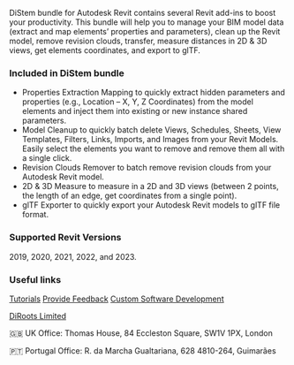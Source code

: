 DiStem bundle for Autodesk Revit contains several Revit add-ins to boost your productivity. This bundle will help you to manage your BIM model data (extract and map elements’ properties and parameters), clean up the Revit model, remove revision clouds, transfer, measure distances in 2D & 3D views, get elements coordinates, and export to glTF.

### Included in DiStem bundle
- Properties Extraction Mapping to quickly extract hidden parameters and properties (e.g., Location – X, Y, Z Coordinates) from the model elements and inject them into existing or new instance shared parameters.
- Model Cleanup to quickly batch delete Views, Schedules, Sheets, View Templates, Filters, Links, Imports, and Images from your Revit Models. Easily select the elements you want to remove and remove them all with a single click.
- Revision Clouds Remover to batch remove revision clouds from your Autodesk Revit model.
- 2D & 3D Measure to measure in a 2D and 3D views (between 2 points, the length of an edge, get coordinates from a single point).
- glTF Exporter to quickly export your Autodesk Revit models to glTF file format.

### Supported Revit Versions
2019, 2020, 2021, 2022, and 2023.

### Useful links
[Tutorials](https://diroots.com/)
[Provide Feedback](https://diroots.com/)
[Custom Software Development](https://diroots.com/)

[DiRoots Limited](https://diroots.com/) 

🇬🇧 UK Office:
Thomas House,
84 Eccleston Square,
SW1V 1PX, London

🇵🇹 Portugal Office:
R. da Marcha Gualtariana, 628
4810-264, Guimarães
